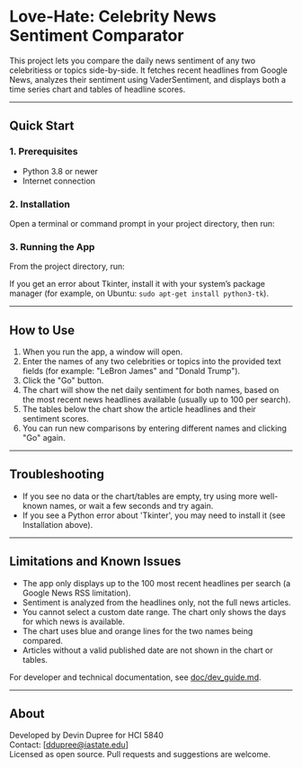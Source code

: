 # Love-Hate: Celebrity News Sentiment Comparator

This project lets you compare the daily news sentiment of any two celebritiess or topics side-by-side. It fetches recent headlines from Google News, analyzes their sentiment using VaderSentiment, and displays both a time series chart and tables of headline scores.

---

## Quick Start

### 1. Prerequisites

- Python 3.8 or newer  
- Internet connection

### 2. Installation

Open a terminal or command prompt in your project directory, then run:

### 3. Running the App

From the project directory, run:

If you get an error about Tkinter, install it with your system’s package manager (for example, on Ubuntu: `sudo apt-get install python3-tk`).

---

## How to Use

1. When you run the app, a window will open.
2. Enter the names of any two celebrities or topics into the provided text fields (for example: "LeBron James" and "Donald Trump").
3. Click the "Go" button.
4. The chart will show the net daily sentiment for both names, based on the most recent news headlines available (usually up to 100 per search).
5. The tables below the chart show the article headlines and their sentiment scores.
6. You can run new comparisons by entering different names and clicking "Go" again.

---

## Troubleshooting

- If you see no data or the chart/tables are empty, try using more well-known names, or wait a few seconds and try again.
- If you see a Python error about 'Tkinter', you may need to install it (see Installation above).

---

## Limitations and Known Issues

- The app only displays up to the 100 most recent headlines per search (a Google News RSS limitation).
- Sentiment is analyzed from the headlines only, not the full news articles.
- You cannot select a custom date range. The chart only shows the days for which news is available.
- The chart uses blue and orange lines for the two names being compared.
- Articles without a valid published date are not shown in the chart or tables.

For developer and technical documentation, see [doc/dev_guide.md](doc/dev_guide.md).

---

## About

Developed by Devin Dupree for HCI 5840  
Contact: [ddupree@iastate.edu]  
Licensed as open source. Pull requests and suggestions are welcome.
